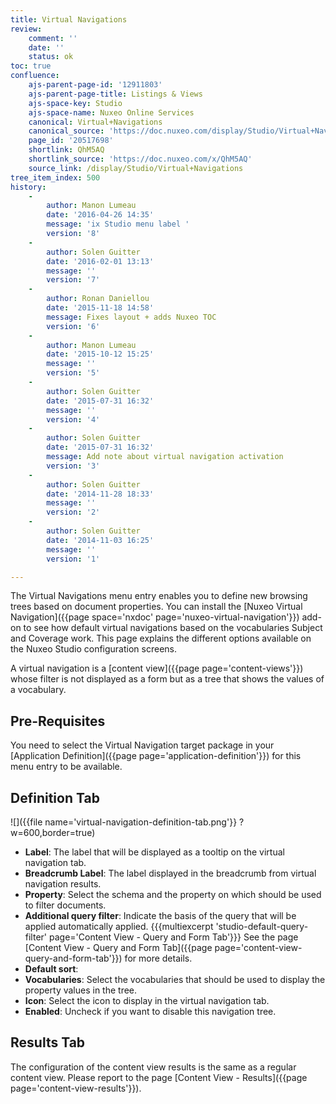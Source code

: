 ```yaml
---
title: Virtual Navigations
review:
    comment: ''
    date: ''
    status: ok
toc: true
confluence:
    ajs-parent-page-id: '12911803'
    ajs-parent-page-title: Listings & Views
    ajs-space-key: Studio
    ajs-space-name: Nuxeo Online Services
    canonical: Virtual+Navigations
    canonical_source: 'https://doc.nuxeo.com/display/Studio/Virtual+Navigations'
    page_id: '20517698'
    shortlink: QhM5AQ
    shortlink_source: 'https://doc.nuxeo.com/x/QhM5AQ'
    source_link: /display/Studio/Virtual+Navigations
tree_item_index: 500
history:
    -
        author: Manon Lumeau
        date: '2016-04-26 14:35'
        message: 'ix Studio menu label '
        version: '8'
    -
        author: Solen Guitter
        date: '2016-02-01 13:13'
        message: ''
        version: '7'
    -
        author: Ronan Daniellou
        date: '2015-11-18 14:58'
        message: Fixes layout + adds Nuxeo TOC
        version: '6'
    -
        author: Manon Lumeau
        date: '2015-10-12 15:25'
        message: ''
        version: '5'
    -
        author: Solen Guitter
        date: '2015-07-31 16:32'
        message: ''
        version: '4'
    -
        author: Solen Guitter
        date: '2015-07-31 16:32'
        message: Add note about virtual navigation activation
        version: '3'
    -
        author: Solen Guitter
        date: '2014-11-28 18:33'
        message: ''
        version: '2'
    -
        author: Solen Guitter
        date: '2014-11-03 16:25'
        message: ''
        version: '1'

---
```

The Virtual Navigations menu entry enables you to define new browsing trees based on document properties. You can install the [Nuxeo Virtual Navigation]({{page space='nxdoc' page='nuxeo-virtual-navigation'}}) add-on to see how default virtual navigations based on the vocabularies Subject and Coverage work. This page explains the different options available on the Nuxeo Studio configuration screens.

A virtual navigation is a [content view]({{page page='content-views'}}) whose filter is not displayed as a form but as a tree that shows the values of a vocabulary.

## Pre-Requisites

You need to select the Virtual Navigation target package in your [Application Definition]({{page page='application-definition'}}) for this menu entry to be available.

## Definition Tab

![]({{file name='virtual-navigation-definition-tab.png'}} ?w=600,border=true)

*   **Label**: The label that will be displayed as a tooltip on the virtual navigation tab.
*   **Breadcrumb Label**: The label displayed in the breadcrumb from virtual navigation results.
*   **Property**: Select the schema and the property on which should be used to filter documents.
*   **Additional query filter**: Indicate the basis of the query that will be applied automatically applied.
    {{{multiexcerpt 'studio-default-query-filter' page='Content View - Query and Form Tab'}}}
    See the page [Content View - Query and Form Tab]({{page page='content-view-query-and-form-tab'}}) for more details.
*   **Default sort**:
*   **Vocabularies**: Select the vocabularies that should be used to display the property values in the tree.
*   **Icon**: Select the icon to display in the virtual navigation tab.
*   **Enabled**: Uncheck if you want to disable this navigation tree.

## Results Tab

The configuration of the content view results is the same as a regular content view. Please report to the page [Content View - Results]({{page page='content-view-results'}}).
